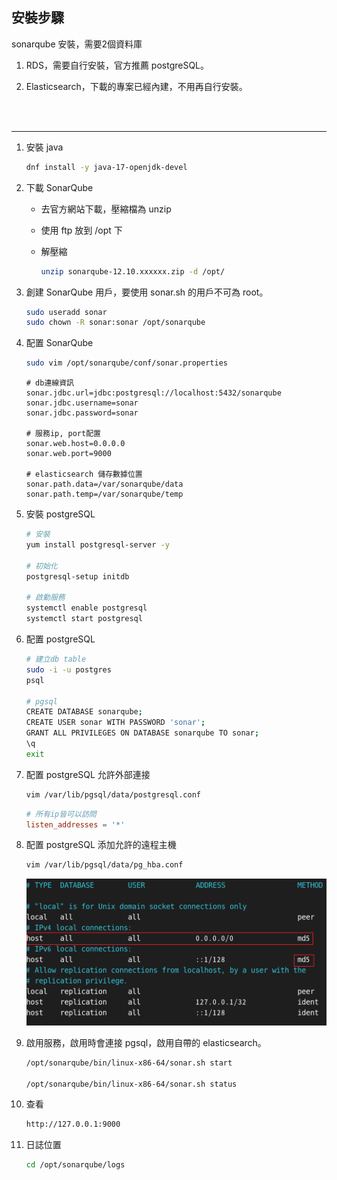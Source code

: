 ## 安裝步驟

sonarqube 安裝，需要2個資料庫

1. RDS，需要自行安裝，官方推薦 postgreSQL。

2. Elasticsearch，下載的專案已經內建，不用再自行安裝。


<br/>

<br/>

---

1. 安裝 java

    ```sh
    dnf install -y java-17-openjdk-devel
    ```

2. 下載 SonarQube

    * 去官方網站下載，壓縮檔為 unzip

    * 使用 ftp 放到 /opt 下

    * 解壓縮

        ```sh
        unzip sonarqube-12.10.xxxxxx.zip -d /opt/
        ```

3. 創建 SonarQube 用戶，要使用 sonar.sh 的用戶不可為 root。

    ```sh
    sudo useradd sonar
    sudo chown -R sonar:sonar /opt/sonarqube
    ```

4. 配置 SonarQube

    ```sh
    sudo vim /opt/sonarqube/conf/sonar.properties
    ```
    ```properties
    # db連線資訊
    sonar.jdbc.url=jdbc:postgresql://localhost:5432/sonarqube
    sonar.jdbc.username=sonar
    sonar.jdbc.password=sonar

    # 服務ip, port配置
    sonar.web.host=0.0.0.0
    sonar.web.port=9000

    # elasticsearch 儲存數據位置
    sonar.path.data=/var/sonarqube/data
    sonar.path.temp=/var/sonarqube/temp
    ```

5. 安裝 postgreSQL

    ```sh
    # 安裝
    yum install postgresql-server -y

    # 初始化
    postgresql-setup initdb

    # 啟動服務
    systemctl enable postgresql
    systemctl start postgresql
    ```


6. 配置 postgreSQL

    ```sh
    # 建立db table
    sudo -i -u postgres
    psql

    # pgsql
    CREATE DATABASE sonarqube;
    CREATE USER sonar WITH PASSWORD 'sonar';
    GRANT ALL PRIVILEGES ON DATABASE sonarqube TO sonar;
    \q
    exit
    ```

7. 配置 postgreSQL 允許外部連接

    ```sh
    vim /var/lib/pgsql/data/postgresql.conf
    ```
    ```conf
    # 所有ip皆可以訪問
    listen_addresses = '*'
    ```

8. 配置 postgreSQL 添加允許的遠程主機

    ```sh
    vim /var/lib/pgsql/data/pg_hba.conf
    ```

    <img src='../_image/Snipaste_2024-12-20_00-09-38.png'>

    <br/>

9. 啟用服務，啟用時會連接 pgsql，啟用自帶的 elasticsearch。

    ```sh
    /opt/sonarqube/bin/linux-x86-64/sonar.sh start

    /opt/sonarqube/bin/linux-x86-64/sonar.sh status
    ```

10. 查看

    ```sh
    http://127.0.0.1:9000
    ```

11. 日誌位置

    ```sh
    cd /opt/sonarqube/logs
    ```